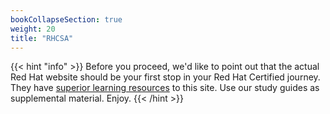 ```yaml
---
bookCollapseSection: true
weight: 20
title: "RHCSA"
---
```


{{< hint "info" >}}
Before you proceed, we'd like to point out that the actual Red Hat website should be your first stop in your Red Hat Certified journey. They have [superior learning resources](https://www.redhat.com/en/services/training/all-courses-exams) to this site. Use our study guides as supplemental material. Enjoy.
{{< /hint >}}
